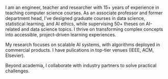 

I am an engineer, teacher and researcher with 15+ years of experience in teaching computer science courses. As an associate professor and former department head, I’ve designed graduate courses in data science, statistical learning, and AI ethics, while supervising 50+ theses on AI-related and data science topics. I thrive on transforming complex concepts into accessible, project-driven learning experiences.

My research focuses on scalable AI systems, with algorithms deployed in commercial products. I have pulications in top-tier venues (IEEE, ACM, Elsevier). 

Beyond academia, I collaborate with industry partners to solve practical challenges.

